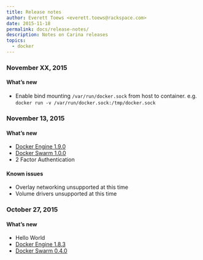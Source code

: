 ```yaml
---
title: Release notes
author: Everett Toews <everett.toews@rackspace.com>
date: 2015-11-18
permalink: docs/release-notes/
description: Notes on Carina releases
topics:
  - docker
---
```


### November XX, 2015

#### What’s new

* Enable bind mounting `/var/run/docker.sock` from host to container. e.g. `docker run -v /var/run/docker.sock:/tmp/docker.sock`

### November 13, 2015

#### What’s new

* [Docker Engine 1.9.0](https://github.com/docker/docker/releases/tag/v1.9.0)
* [Docker Swarm 1.0.0](https://github.com/docker/swarm/releases/tag/v1.0.0)
* 2 Factor Authentication

#### Known issues

* Overlay networking unsupported at this time
* Volume drivers unsupported at this time

### October 27, 2015

#### What’s new

* Hello World
* [Docker Engine 1.8.3](https://github.com/docker/docker/releases/tag/v1.8.3)
* [Docker Swarm 0.4.0](https://github.com/docker/swarm/releases/tag/v0.4.0)
